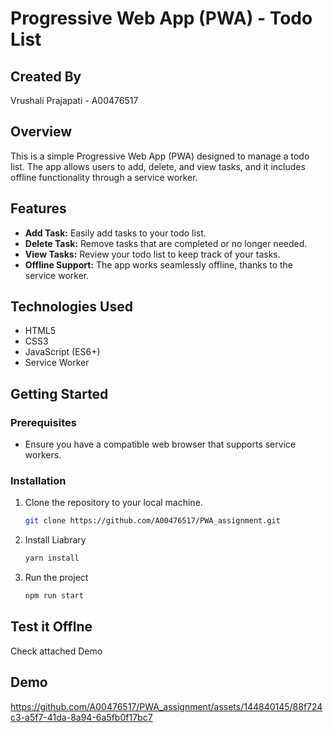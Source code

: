 # Progressive Web App (PWA) - Todo List

## Created By

Vrushali Prajapati - A00476517

## Overview

This is a simple Progressive Web App (PWA) designed to manage a todo list. The app allows users to add, delete, and view tasks, and it includes offline functionality through a service worker.

## Features

- **Add Task:** Easily add tasks to your todo list.
- **Delete Task:** Remove tasks that are completed or no longer needed.
- **View Tasks:** Review your todo list to keep track of your tasks.
- **Offline Support:** The app works seamlessly offline, thanks to the service worker.

## Technologies Used

- HTML5
- CSS3
- JavaScript (ES6+)
- Service Worker

## Getting Started

### Prerequisites

- Ensure you have a compatible web browser that supports service workers.

### Installation

1. Clone the repository to your local machine.

   ```bash
   git clone https://github.com/A00476517/PWA_assignment.git
   
2. Install Liabrary 

   ```bash
   yarn install

3. Run the project

    ```bash
   npm run start

## Test it Offlne

Check attached Demo

## Demo

https://github.com/A00476517/PWA_assignment/assets/144840145/88f724c3-a5f7-41da-8a94-6a5fb0f17bc7



